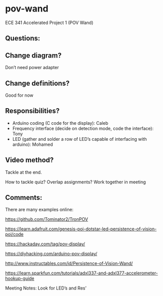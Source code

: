 # pov-wand
ECE 341 Accelerated Project 1 (POV Wand)

## Questions:

## Change diagram?
Don’t need power adapter


## Change definitions?
Good for now


## Responsibilities?
* Arduino coding (C code for the display): Caleb
* Frequency interface (decide on detection mode, code the interface): Tony
* LED (gather and solder a row of LED’s capable of interfacing with arduino): Mohamed

## Video method?
Tackle at the end.

How to tackle quiz? Overlap assignments? 
Work together in meeting


## Comments:
There are many examples online:

https://github.com/Tominator2/TronPOV

https://learn.adafruit.com/genesis-poi-dotstar-led-persistence-of-vision-poi/code

https://hackaday.com/tag/pov-display/

https://diyhacking.com/arduino-pov-display/

http://www.instructables.com/id/Persistence-of-Vision-Wand/

https://learn.sparkfun.com/tutorials/adxl337-and-adxl377-accelerometer-hookup-guide


Meeting Notes:
Look for LED’s and Res’


